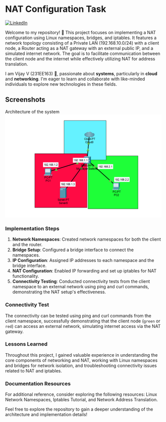 # NAT Configuration Task

[![LinkedIn](https://img.shields.io/badge/linkedin-0A66C2?style=for-the-badge&logo=linkedin&logoColor=white)](https://www.linkedin.com/in/vijay-v-0889a1280/)

Welcome to my repository! 👋 This project focuses on implementing a NAT configuration using Linux namespaces, bridges, and iptables. It features a network topology consisting of a Private LAN (192.168.10.0/24) with a client node, a Router acting as a NAT gateway with an external public IP, and a simulated internet network. The goal is to facilitate communication between the client node and the internet while effectively utilizing NAT for address translation.

I am Vijay V (231EE163) 👋, passionate about **systems**, particularly in **cloud** and **networking**. I'm eager to learn and collaborate with like-minded individuals to explore new technologies in these fields.

## Screenshots
Architecture of the system
![image](./Network_topology.png)





### Implementation Steps

1. **Network Namespaces**: Created network namespaces for both the client and the router.
2. **Bridge Setup**: Configured a bridge interface to connect the namespaces.
3. **IP Configuration**: Assigned IP addresses to each namespace and the bridge interface.
4. **NAT Configuration**: Enabled IP forwarding and set up iptables for NAT functionality.
5. **Connectivity Testing**: Conducted connectivity tests from the client namespace to an external network using ping and curl commands, demonstrating the NAT setup's effectiveness.

### Connectivity Test

The connectivity can be tested using ping and curl commands from the client namespace, successfully demonstrating that the client node (`green` or `red`) can access an external network, simulating internet access via the NAT gateway. 

### Lessons Learned

Throughout this project, I gained valuable experience in understanding the core components of networking and NAT, working with Linux namespaces and bridges for network isolation, and troubleshooting connectivity issues related to NAT and iptables. 

### Documentation Resources

For additional reference, consider exploring the following resources: Linux Network Namespaces, Iptables Tutorial, and Network Address Translation. 

Feel free to explore the repository to gain a deeper understanding of the architecture and implementation details!
